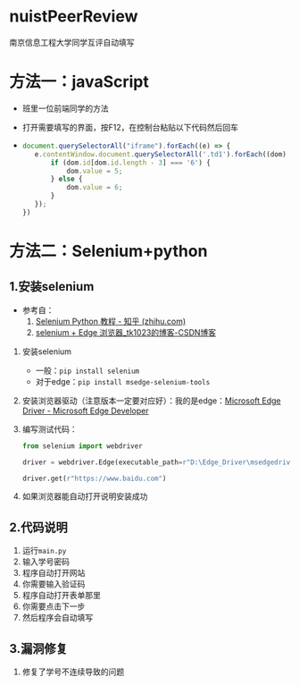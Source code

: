 # nuistPeerReview
南京信息工程大学同学互评自动填写

# 方法一：javaScript

- 班里一位前端同学的方法

- 打开需要填写的界面，按F12，在控制台粘贴以下代码然后回车

- ```js
  document.querySelectorAll("iframe").forEach((e) => {
     e.contentWindow.document.querySelectorAll('.td1').forEach((dom) => {
         if (dom.id[dom.id.length - 3] === '6') {
             dom.value = 5;
         } else {
             dom.value = 6;
         }
     });
  })
  ```

# 方法二：Selenium+python

## 1.安装selenium

- 参考自：
  1. [Selenium Python 教程 - 知乎 (zhihu.com)](https://zhuanlan.zhihu.com/p/111859925)
  2. [ selenium + Edge 浏览器_tk1023的博客-CSDN博客](https://blog.csdn.net/tk1023/article/details/109078613)

1. 安装selenium

   - 一般：`pip install selenium`
   - 对于edge：`pip install msedge-selenium-tools`

2. 安装浏览器驱动（注意版本一定要对应好）：我的是edge：[Microsoft Edge Driver - Microsoft Edge Developer](https://developer.microsoft.com/en-us/microsoft-edge/tools/webdriver/)

3. 编写测试代码：

   ```python
   from selenium import webdriver
   
   driver = webdriver.Edge(executable_path=r"D:\Edge_Driver\msedgedriver.exe") # 相应的浏览器的驱动位置
   
   driver.get(r"https://www.baidu.com")
   ```

4. 如果浏览器能自动打开说明安装成功

## 2.代码说明

1. 运行`main.py`
2. 输入学号密码
3. 程序自动打开网站
4. 你需要输入验证码
5. 程序自动打开表单那里
6. 你需要点击下一步
7. 然后程序会自动填写

## 3.漏洞修复

1. 修复了学号不连续导致的问题
